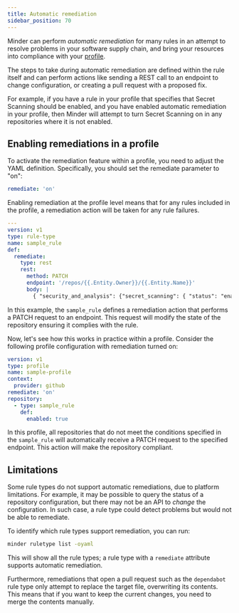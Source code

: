 ```yaml
---
title: Automatic remediation
sidebar_position: 70
---
```


Minder can perform _automatic remediation_ for many rules in an attempt to
resolve problems in your software supply chain, and bring your resources into
compliance with your [profile](profiles.md).

The steps to take during automatic remediation are defined within the rule
itself and can perform actions like sending a REST call to an endpoint to change
configuration, or creating a pull request with a proposed fix.

For example, if you have a rule in your profile that specifies that Secret
Scanning should be enabled, and you have enabled automatic remediation in your
profile, then Minder will attempt to turn Secret Scanning on in any repositories
where it is not enabled.

## Enabling remediations in a profile

To activate the remediation feature within a profile, you need to adjust the
YAML definition. Specifically, you should set the remediate parameter to "on":

```yaml
remediate: 'on'
```

Enabling remediation at the profile level means that for any rules included in
the profile, a remediation action will be taken for any rule failures.

```yaml
---
version: v1
type: rule-type
name: sample_rule
def:
  remediate:
    type: rest
    rest:
      method: PATCH
      endpoint: '/repos/{{.Entity.Owner}}/{{.Entity.Name}}'
      body: |
        { "security_and_analysis": {"secret_scanning": { "status": "enabled" } } }
```

In this example, the `sample_rule` defines a remediation action that performs a
PATCH request to an endpoint. This request will modify the state of the
repository ensuring it complies with the rule.

Now, let's see how this works in practice within a profile. Consider the
following profile configuration with remediation turned on:

```yaml
version: v1
type: profile
name: sample-profile
context:
  provider: github
remediate: 'on'
repository:
  - type: sample_rule
    def:
      enabled: true
```

In this profile, all repositories that do not meet the conditions specified in
the `sample_rule` will automatically receive a PATCH request to the specified
endpoint. This action will make the repository compliant.

## Limitations

Some rule types do not support automatic remediations, due to platform
limitations. For example, it may be possible to query the status of a repository
configuration, but there may not be an API to _change_ the configuration. In
such case, a rule type could detect problems but would not be able to remediate.

To identify which rule types support remediation, you can run:

```bash
minder ruletype list -oyaml
```

This will show all the rule types; a rule type with a `remediate` attribute
supports automatic remediation.

Furthermore, remediations that open a pull request such as the `dependabot` rule
type only attempt to replace the target file, overwriting its contents. This
means that if you want to keep the current changes, you need to merge the
contents manually.
